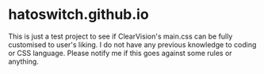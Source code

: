 # hatoswitch.github.io
This is just a test project to see if ClearVision's main.css can be fully customised to user's liking.
I do not have any previous knowledge to coding or CSS language.
Please notify me if this goes against some rules or anything.
